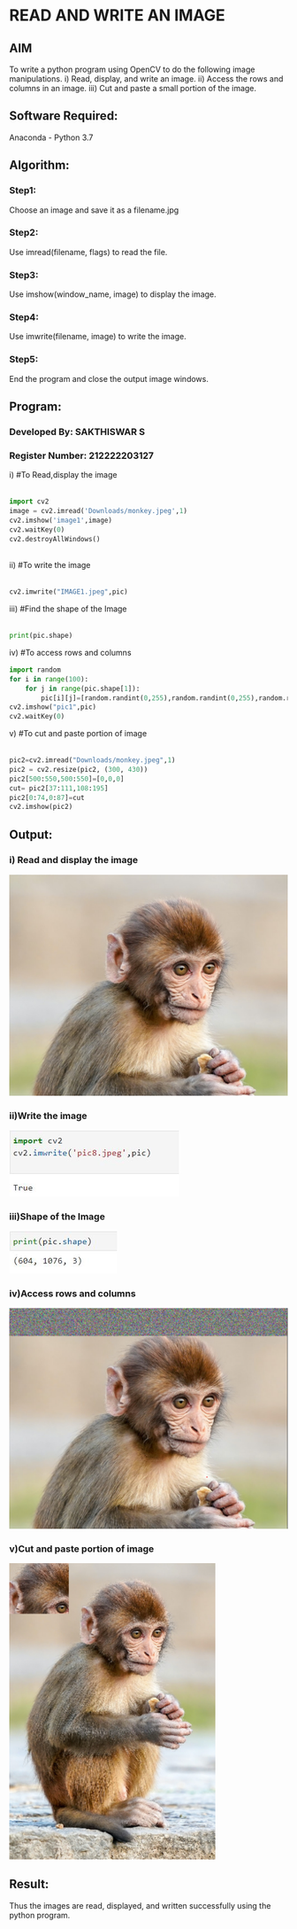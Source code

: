 # READ AND WRITE AN IMAGE
## AIM
To write a python program using OpenCV to do the following image manipulations.
i) Read, display, and write an image.
ii) Access the rows and columns in an image.
iii) Cut and paste a small portion of the image.

## Software Required:
Anaconda - Python 3.7

## Algorithm:

### Step1:
Choose an image and save it as a filename.jpg
### Step2:
Use imread(filename, flags) to read the file.
### Step3:
Use imshow(window_name, image) to display the image.
### Step4:
Use imwrite(filename, image) to write the image.
### Step5:
End the program and close the output image windows.
## Program:

### Developed By: SAKTHISWAR S
### Register Number: 212222203127
i) #To Read,display the image

```python

import cv2
image = cv2.imread('Downloads/monkey.jpeg',1)
cv2.imshow('image1',image)
cv2.waitKey(0)
cv2.destroyAllWindows()
  

```
ii) #To write the image


```python 

cv2.imwrite("IMAGE1.jpeg",pic)

```
iii) #Find the shape of the Image

```python

print(pic.shape)


```
iv) #To access rows and columns

```python
import random
for i in range(100):
    for j in range(pic.shape[1]):
        pic[i][j]=[random.randint(0,255),random.randint(0,255),random.randint(0,255)]
cv2.imshow("pic1",pic)
cv2.waitKey(0)


```
v) #To cut and paste portion of image

```python

pic2=cv2.imread("Downloads/monkey.jpeg",1)
pic2 = cv2.resize(pic2, (300, 430))
pic2[500:550,500:550]=[0,0,0]
cut= pic2[37:111,108:195]
pic2[0:74,0:87]=cut
cv2.imshow(pic2)


```

## Output:

### i) Read and display the image

![model](out1.png)

### ii)Write the image

![model](true.jpeg)

### iii)Shape of the Image

![model](shape.jpeg)

### iv)Access rows and columns

![model](out2.png)

### v)Cut and paste portion of image

![model](out3.png)

## Result:
Thus the images are read, displayed, and written successfully using the python program.


